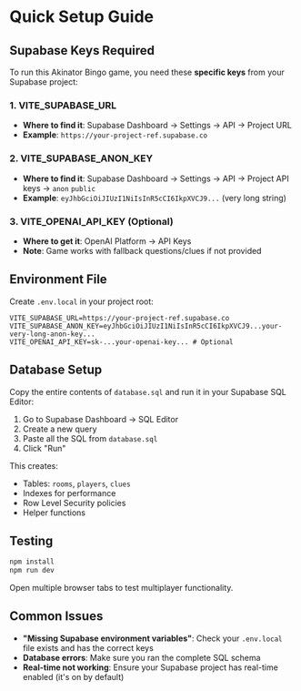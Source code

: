 # Quick Setup Guide

## Supabase Keys Required

To run this Akinator Bingo game, you need these **specific keys** from your Supabase project:

### 1. VITE_SUPABASE_URL
- **Where to find it**: Supabase Dashboard → Settings → API → Project URL
- **Example**: `https://your-project-ref.supabase.co`

### 2. VITE_SUPABASE_ANON_KEY  
- **Where to find it**: Supabase Dashboard → Settings → API → Project API keys → `anon` `public`
- **Example**: `eyJhbGciOiJIUzI1NiIsInR5cCI6IkpXVCJ9...` (very long string)

### 3. VITE_OPENAI_API_KEY (Optional)
- **Where to get it**: OpenAI Platform → API Keys
- **Note**: Game works with fallback questions/clues if not provided

## Environment File

Create `.env.local` in your project root:

```env
VITE_SUPABASE_URL=https://your-project-ref.supabase.co
VITE_SUPABASE_ANON_KEY=eyJhbGciOiJIUzI1NiIsInR5cCI6IkpXVCJ9...your-very-long-anon-key...
VITE_OPENAI_API_KEY=sk-...your-openai-key... # Optional
```

## Database Setup

Copy the entire contents of `database.sql` and run it in your Supabase SQL Editor:

1. Go to Supabase Dashboard → SQL Editor
2. Create a new query
3. Paste all the SQL from `database.sql`
4. Click "Run"

This creates:
- Tables: `rooms`, `players`, `clues`
- Indexes for performance
- Row Level Security policies
- Helper functions

## Testing

```bash
npm install
npm run dev
```

Open multiple browser tabs to test multiplayer functionality.

## Common Issues

- **"Missing Supabase environment variables"**: Check your `.env.local` file exists and has the correct keys
- **Database errors**: Make sure you ran the complete SQL schema
- **Real-time not working**: Ensure your Supabase project has real-time enabled (it's on by default) 
